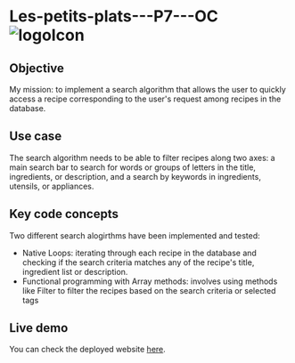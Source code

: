 # Les-petits-plats---P7---OC ![logoIcon](https://user-images.githubusercontent.com/87566177/224507409-e64d43e3-8720-4fe3-ad50-d846857eef07.svg)
## Objective
My mission: to implement a search algorithm that allows the user to quickly access a recipe corresponding to the user's request among recipes in the database.
 ## Use case
 The search algorithm needs to be able to filter recipes along two axes: a main search bar to search for words or groups of letters in the title, ingredients, or description, and a search by keywords in ingredients, utensils, or appliances.
 ## Key code concepts
 Two different search alogirthms have been implemented and tested:
+ Native Loops: iterating through each recipe in the database and checking if the search criteria matches any of the recipe's title, ingredient list or description.
+ Functional programming with Array methods: involves using methods like Filter to filter the recipes based on the search criteria or selected tags    
 ## Live demo
 You can check the deployed website [here](https://les-petits-plats-p7-oc.netlify.app/).
